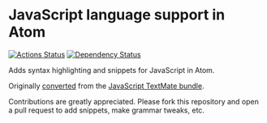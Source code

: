 # JavaScript language support in Atom
[![Actions Status](https://github.com/atom/language-javascript/workflows/CI/badge.svg)](https://github.com/atom/language-javascript/actions)
[![Dependency Status](https://david-dm.org/atom/language-javascript.svg)](https://david-dm.org/atom/language-javascript)

Adds syntax highlighting and snippets for JavaScript in Atom.

Originally [converted](http://flight-manual.atom.io/hacking-atom/sections/converting-from-textmate)
from the [JavaScript TextMate bundle](https://github.com/textmate/javascript.tmbundle).

Contributions are greatly appreciated. Please fork this repository and open a
pull request to add snippets, make grammar tweaks, etc.
